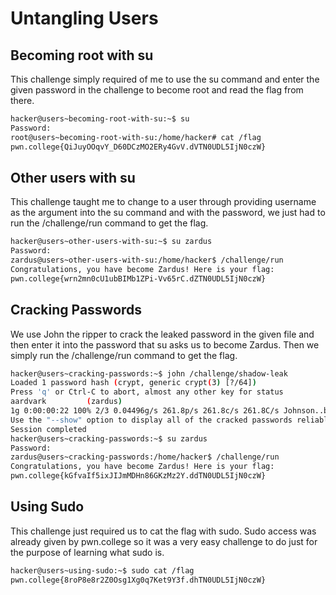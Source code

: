 # Untangling Users

## Becoming root with su
This challenge simply required of me to use the su command and enter the given password in the challenge to become root and read the flag from there.
```bash
hacker@users~becoming-root-with-su:~$ su
Password: 
root@users~becoming-root-with-su:/home/hacker# cat /flag
pwn.college{QiJuyOOqvY_D60DCzMO2ERy4GvV.dVTN0UDL5IjN0czW}
```
## Other users with su

This challenge taught me to change to a user through providing username as the argument into the su command and with the password, we just had to run the /challenge/run command to get the flag.

```bash
hacker@users~other-users-with-su:~$ su zardus
Password: 
zardus@users~other-users-with-su:/home/hacker$ /challenge/run
Congratulations, you have become Zardus! Here is your flag:
pwn.college{wrn2mn0cU1ubBIMb1ZPi-Vv65rC.dZTN0UDL5IjN0czW}
```
## Cracking Passwords

We use John the ripper to crack the leaked password in the given file and then enter it into the password that su asks us to become Zardus.
Then we simply run the /challenge/run command to get the flag.

```bash
hacker@users~cracking-passwords:~$ john /challenge/shadow-leak
Loaded 1 password hash (crypt, generic crypt(3) [?/64])
Press 'q' or Ctrl-C to abort, almost any other key for status
aardvark         (zardus)
1g 0:00:00:22 100% 2/3 0.04496g/s 261.8p/s 261.8c/s 261.8C/s Johnson..buzz
Use the "--show" option to display all of the cracked passwords reliably
Session completed
hacker@users~cracking-passwords:~$ su zardus
Password: 
zardus@users~cracking-passwords:/home/hacker$ /challenge/run
Congratulations, you have become Zardus! Here is your flag:
pwn.college{kGfvaIf5ixJIJmMDHn86GKzMz2Y.ddTN0UDL5IjN0czW}
```

## Using Sudo

This challenge just required us to cat the flag with sudo.
Sudo access was already given by pwn.college so it was a very easy challenge to do just for the purpose of learning what sudo is.

```bash
hacker@users~using-sudo:~$ sudo cat /flag
pwn.college{8roP8e8r2Z0Osg1Xg0q7Ket9Y3f.dhTN0UDL5IjN0czW}
```
